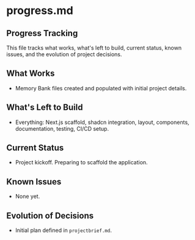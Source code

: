 # progress.md

## Progress Tracking
This file tracks what works, what's left to build, current status, known issues, and the evolution of project decisions.

## What Works
- Memory Bank files created and populated with initial project details.

## What's Left to Build
- Everything: Next.js scaffold, shadcn integration, layout, components, documentation, testing, CI/CD setup.

## Current Status
- Project kickoff. Preparing to scaffold the application.

## Known Issues
- None yet.

## Evolution of Decisions
- Initial plan defined in `projectbrief.md`. 